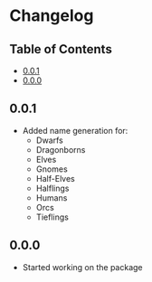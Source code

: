 # Changelog <!-- omit in toc -->

## Table of Contents <!-- omit in toc -->

- [0.0.1](#001)
- [0.0.0](#000)


## 0.0.1

- Added name generation for:
    - Dwarfs
    - Dragonborns
    - Elves
    - Gnomes
    - Half-Elves
    - Halflings
    - Humans
    - Orcs
    - Tieflings

## 0.0.0

- Started working on the package 

